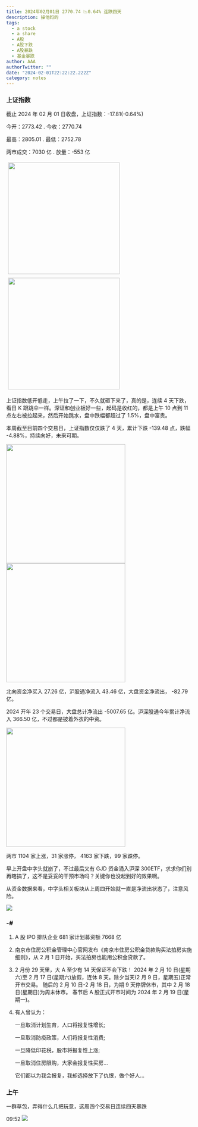 ```yaml
---
title: 2024年02月01日 2770.74 📉0.64% 连跌四天
description: 操他妈的
tags:
  - a stock
  - a share
  - A股
  - A股下跌
  - A股暴跌
  - 基金暴跌
author: AAA
authorTwitter: ""
date: "2024-02-01T22:22:22.222Z"
category: notes
---
```


### 上证指数

截止 2024 年 02 月 01 日收盘，上证指数：<span class="font-semibold text-g-7">-17.81(-0.64%)</span>

今开：<span class="font-semibold text-g-6">2773.42</span> . 今收：<span class="font-semibold text-g-7">2770.74</span>

最高：<span class="font-semibold text-r-5">2805.01</span> . 最低：<span class="font-semibold text-g-7">2752.78</span>

两市成交：<span class="font-semibold">7030 亿</span> . 放量：<span class="font-semibold text-g-5">-553 亿</span>

<img src="/images/uploads/2024-02/20240201-zs-sh.png" style="width: 300px;display:inline-block;margin: 5px">
<img src="/images/uploads/2024-02/20240201-zs-sh-rk.png" style="width: 300px;display:inline-block;margin: 5px">

上证指数低开低走，上午拉了一下，不久就砸下来了，真的是，连续 4 天下跌，看日 K 跟跳伞一样。深证和创业板好一些，起码是收红的，都是上午 10 点到 11 点左右被拉起来，然后开始跳水，盘中跌幅都超过了 1.5%，盘中富贵。

本周截至目前四个交易日，上证指数仅仅跌了 4 天，累计下跌 <span class="text-g-5">-139.48 点</span>，跌幅 <span class="text-g-5">-4.88%</span>，持续向好，未来可期。

<img src="/images/uploads/2024-02/20240201-zs-global.png" width="320">

<img src="/images/uploads/2024-02/20240201-zs-bs.png" width="320">

北向资金净买入 <span class="font-semibold text-r-5">27.26 亿</span>，沪股通净流入 <span class="font-semibold text-r-6">43.46 亿</span>，大盘资金净流出， <span class="font-semibold text-g-6">-82.79 亿</span>。

2024 开年 23 个交易日，大盘总计净流出 <span class="font-semibold text-g-8">-5007.65 亿</span>。沪深股通今年累计净流入 <span class="font-semibold text-r-6">366.50</span> 亿，不过都是披着外衣的中资。

<img src="/images/uploads/2024-02/20240201-zs-as.png" width="320">

两市 <span class="text-r-5">1104</span> 家上涨，31 家涨停， <span class="font-semibold text-g-7">4163</span> 家下跌，99 家跌停。

早上开盘中字头就崩了，不过最后又有 GJD 资金涌入沪深 300ETF，求求你们别再瞎搞了，这不是妥妥的干预市场吗？关键你也没起到好的效果啊。

从资金数据来看，中字头相关板块从上周四开始就一直是净流出状态了，注意风险。

<img src="/images/uploads/2024-02/20240201-pic-1.png">

### -#

1. A 股 IPO 排队企业 681 家计划募资额 7668 亿
2. 南京市住房公积金管理中心官网发布《南京市住房公积金贷款购买法拍房实施细则》，从 2 月 1 日开始，买法拍房也能用公积金贷款了。
3. 2 月份 29 天里，大 A 至少有 14 天保证不会下跌！
   2024 年 2 月 10 日(星期六)至 2 月 17 日(星期六)放假，连休 8 天。除夕当天(2 月 9 日，星期五)正常开市交易。
   随后的 2 月 10 日-2 月 18 日，为期 9 天停牌休市，其中 2 月 18 日(星期日)为周末休市。
   春节后 A 股正式开市时间为 2024 年 2 月 19 日(星期一)。
4. 有人曾认为：
   
   一旦取消计划生育，人口将报复性增长;
   
   一旦取消防疫政策，人们将报复性消费;
   
   一旦降低印花税，股市将报复性上涨;
   
   一旦取消住房限购，大家会报复性买房...
   
   它们都以为我会报复，我却选择放下了仇恨，做个好人...

### 上午

一群草包，弄得什么几把玩意，这周四个交易日连续四天暴跌

09:52
<img src="/images/uploads/2024-02/20240201-zs-as-09.52.png">
